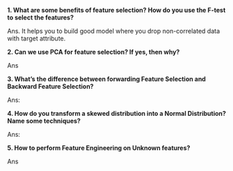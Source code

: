 **1. What are some benefits of feature selection? How do you use the F-test to select
the features?**

Ans. It helps you to build good model where you drop non-correlated data with target attribute.

**2. Can we use PCA for feature selection? If yes, then why?**

Ans

**3. What’s the difference between forwarding Feature Selection and Backward Feature Selection?**

Ans:

**4. How do you transform a skewed distribution into a Normal Distribution? Name some techniques?**

Ans:

**5. How to perform Feature Engineering on Unknown features?**

Ans

